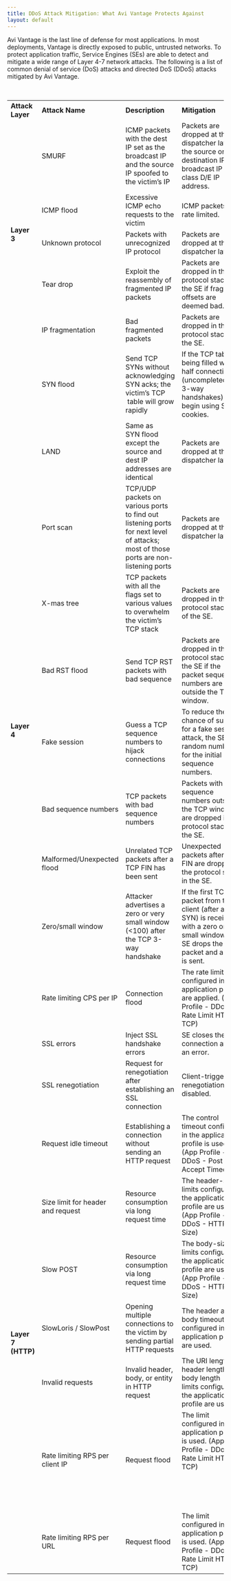 ```yaml
---
title: DDoS Attack Mitigation: What Avi Vantage Protects Against
layout: default
---
```

Avi Vantage is the last line of defense for most applications. In most deployments, Vantage is directly exposed to public, untrusted networks. To protect application traffic, Service Engines (SEs) are able to detect and mitigate a wide range of Layer 4-7 network attacks. The following is a list of common denial of service (DoS) attacks and directed DoS (DDoS) attacks mitigated by Avi Vantage.

 
<table class="table table-hover"> 
 <tbody> 
  <tr> 
   <td><b>Attack Layer</b></td> 
   <td><b>Attack Name</b></td> 
   <td><b>Description</b></td> 
   <td><b>Mitigation</b></td> 
  </tr> 
  <tr> 
   <td rowspan="5"><strong>Layer 3</strong></td> 
   <td><span style="font-weight: 400;">SMURF</span></td> 
   <td><span style="font-weight: 400;">ICMP packets with the dest IP set as the broadcast IP and the source IP spoofed to the victim’s IP </span></td> 
   <td><span style="font-weight: 400;">Packets are dropped at the dispatcher layer if the source or destination IP is a broadcast IP or class D/E IP address.</span></td> 
  </tr> 
  <tr> 
   <td><span style="font-weight: 400;">ICMP flood</span></td> 
   <td><span style="font-weight: 400;">Excessive ICMP echo requests to the victim</span></td> 
   <td><span style="font-weight: 400;">ICMP packets are rate limited.</span></td> 
  </tr> 
  <tr> 
   <td><span style="font-weight: 400;">Unknown protocol</span></td> 
   <td><span style="font-weight: 400;">Packets with unrecognized IP protocol</span></td> 
   <td><span style="font-weight: 400;">Packets are dropped at the dispatcher layer.</span></td> 
  </tr> 
  <tr> 
   <td><span style="font-weight: 400;">Tear drop</span></td> 
   <td><span style="font-weight: 400;">Exploit the reassembly of fragmented IP packets</span></td> 
   <td><span style="font-weight: 400;">Packets are dropped in the protocol stack in the SE if fragment offsets are deemed bad.</span></td> 
  </tr> 
  <tr> 
   <td><span style="font-weight: 400;">IP fragmentation</span></td> 
   <td><span style="font-weight: 400;">Bad fragmented packets</span></td> 
   <td><span style="font-weight: 400;">Packets are dropped in the protocol stack in the SE.</span></td> 
  </tr> 
  <tr> 
   <td rowspan="12"><strong>Layer 4</strong></td> 
   <td><span style="font-weight: 400;">SYN flood</span></td> 
   <td><span style="font-weight: 400;">Send TCP SYNs without acknowledging SYN acks; the victim’s TCP &nbsp;table will grow rapidly</span></td> 
   <td><span style="font-weight: 400;">If the TCP table is being filled with half connections (uncompleted TCP 3-way handshakes), begin using SYN cookies.</span></td> 
  </tr> 
  <tr> 
   <td><span style="font-weight: 400;">LAND</span></td> 
   <td><span style="font-weight: 400;">Same as SYN&nbsp;flood except the source and dest IP addresses are identical</span></td> 
   <td><span style="font-weight: 400;">Packets are dropped at the dispatcher layer,</span></td> 
  </tr> 
  <tr> 
   <td><span style="font-weight: 400;">Port scan</span></td> 
   <td><span style="font-weight: 400;">TCP/UDP packets on various ports to find out listening ports for next level of attacks; most of those ports are non-listening ports</span></td> 
   <td><span style="font-weight: 400;">Packets are dropped at the dispatcher layer.</span></td> 
  </tr> 
  <tr> 
   <td><span style="font-weight: 400;">X-mas tree</span></td> 
   <td><span style="font-weight: 400;">TCP packets with all the flags set to various values to overwhelm the victim’s TCP stack</span></td> 
   <td><span style="font-weight: 400;">Packets are dropped in the protocol stack of&nbsp;the SE.</span></td> 
  </tr> 
  <tr> 
   <td><span style="font-weight: 400;">Bad RST flood</span></td> 
   <td><span style="font-weight: 400;">Send TCP RST packets with bad sequence</span></td> 
   <td><span style="font-weight: 400;">Packets are dropped in the protocol stack in the SE if the packet sequence numbers are outside the TCP window.</span></td> 
  </tr> 
  <tr> 
   <td><span style="font-weight: 400;">Fake session</span></td> 
   <td><span style="font-weight: 400;">Guess a TCP sequence numbers to hijack connections</span></td> 
   <td><span style="font-weight: 400;">To reduce the chance of success for a fake session attack, the SE uses random numbers for the initial sequence numbers.</span></td> 
  </tr> 
  <tr> 
   <td><span style="font-weight: 400;">Bad sequence numbers</span></td> 
   <td><span style="font-weight: 400;">TCP packets with bad sequence numbers</span></td> 
   <td><span style="font-weight: 400;">Packets with sequence numbers outside the TCP window are dropped in the protocol stack in the SE.</span></td> 
  </tr> 
  <tr> 
   <td><span style="font-weight: 400;">Malformed/Unexpected flood</span></td> 
   <td><span style="font-weight: 400;">Unrelated TCP packets after a TCP FIN has been sent</span></td> 
   <td><span style="font-weight: 400;">Unexpected packets after the FIN are dropped in the protocol stack in the SE.</span></td> 
  </tr> 
  <tr> 
   <td><span style="font-weight: 400;">Zero/small window</span></td> 
   <td><span style="font-weight: 400;">Attacker advertises a zero or very small window (&lt;100) after the TCP 3-way handshake</span></td> 
   <td><span style="font-weight: 400;">If the first TCP packet from the client (after a SYN) is received with a zero or small window, the SE drops the packet and a RST is sent.</span></td> 
  </tr> 
  <tr> 
   <td><span style="font-weight: 400;">Rate limiting CPS per IP</span></td> 
   <td>Connection flood</td> 
   <td><span style="font-weight: 400;">The rate limits configured in the application profile are applied. (</span>App Profile - DDoS - Rate Limit HTTP TCP)</td> 
  </tr> 
  <tr> 
   <td><span style="font-weight: 400;">SSL errors</span></td> 
   <td><span style="font-weight: 400;">Inject SSL handshake errors</span></td> 
   <td><span style="font-weight: 400;">SE closes the connection after an error.</span></td> 
  </tr> 
  <tr> 
   <td><span style="font-weight: 400;">SSL renegotiation</span></td> 
   <td><span style="font-weight: 400;">Request for renegotiation after establishing an SSL connection</span></td> 
   <td><span style="font-weight: 400;">Client-triggered renegotiation is disabled.</span></td> 
  </tr> 
  <tr> 
   <td rowspan="7"><strong>Layer 7 (HTTP)</strong></td> 
   <td><span style="font-weight: 400;">Request idle timeout</span></td> 
   <td><span style="font-weight: 400;">Establishing a connection without sending an HTTP request</span></td> 
   <td><span style="font-weight: 400;">The control timeout configured in the application profile is used. (</span>App Profile - DDoS - Post Accept Timeout)</td> 
  </tr> 
  <tr> 
   <td><span style="font-weight: 400;">Size limit for header and request</span></td> 
   <td>Resource consumption via long request time</td> 
   <td><span style="font-weight: 400;">The header-size limits configured in the application profile are used. (</span>App Profile - DDoS - HTTP Size)</td> 
  </tr> 
  <tr> 
   <td><span style="font-weight: 400;">Slow POST</span></td> 
   <td>Resource consumption via long request time</td> 
   <td><span style="font-weight: 400;">The body-size limits configured in the application profile are used. (</span>App Profile - DDoS - HTTP Size)</td> 
  </tr> 
  <tr> 
   <td><span style="font-weight: 400;">SlowLoris / SlowPost</span></td> 
   <td><span style="font-weight: 400;">Opening multiple connections to the victim by sending partial HTTP requests</span></td> 
   <td><span style="font-weight: 400;">The header and body timeouts configured&nbsp;in the application profile are used.&nbsp;</span></td> 
  </tr> 
  <tr> 
   <td><span style="font-weight: 400;">Invalid requests</span></td> 
   <td><span style="font-weight: 400;">Invalid header, body, or entity in HTTP request</span></td> 
   <td><span style="font-weight: 400;">The URI length, header length, and body length limits&nbsp;configured&nbsp;in the application profile are used.&nbsp;</span></td> 
  </tr> 
  <tr> 
   <td><span style="font-weight: 400;">Rate limiting RPS per client IP</span></td> 
   <td>Request flood</td> 
   <td>The limit configured in the application profile is used. (App Profile - DDoS - Rate Limit HTTP TCP)<p></p> <p>&nbsp;</p> <p>&nbsp;</p></td> 
  </tr> 
  <tr> 
   <td><span style="font-weight: 400;">Rate limiting RPS per URL</span></td> 
   <td>Request flood</td> 
   <td>The limit configured in the application profile is used. (App Profile - DDoS - Rate Limit HTTP TCP)</td> 
  </tr> 
 </tbody> 
</table>

 

 
